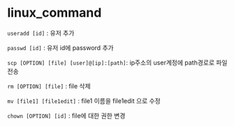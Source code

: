 # linux_command

`useradd [id]` : 유저 추가

`passwd [id]` : 유저 id에 password 추가

`scp [OPTION] [file] [user]@[ip]:[path]`: ip주소의 user계정에 path경로로 파일 전송 

`rm [OPTION] [file]` : file 삭제

`mv [file1] [file1edit]` : file1 이름을 file1edit 으로 수정

`chown [OPTION] [id]` : file에 대한 권한 변경
